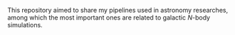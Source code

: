 This repository aimed to share my pipelines used in astronomy researches, among which the most
important ones are related to galactic $N$-body simulations.
